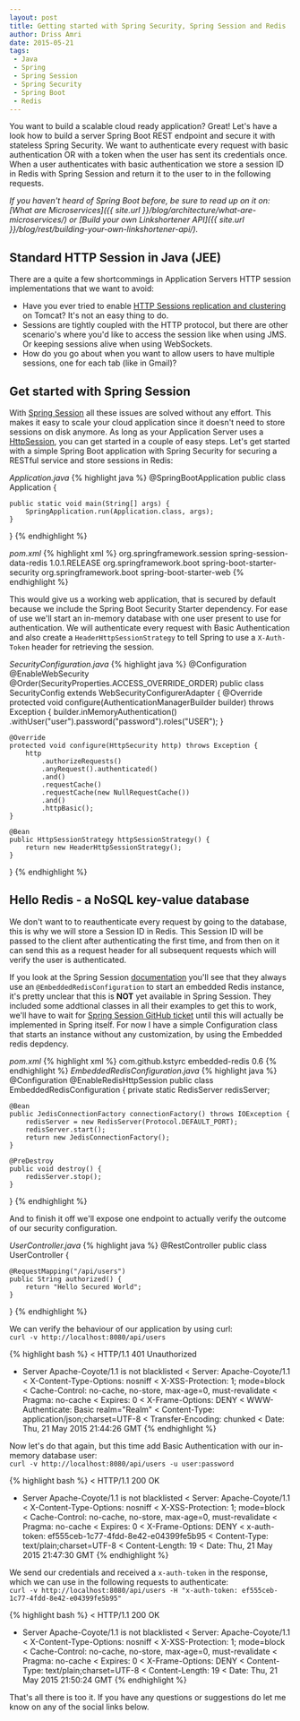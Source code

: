 ```yaml
---
layout: post
title: Getting started with Spring Security, Spring Session and Redis
author: Driss Amri
date: 2015-05-21
tags:
 - Java
 - Spring
 - Spring Session
 - Spring Security
 - Spring Boot
 - Redis
---
```

You want to build a scalable cloud ready application? Great! Let's have a look how to build a server  Spring Boot REST endpoint and secure it with stateless Spring Security. We want to authenticate every request with basic authentication OR with a token when the user has sent its credentials once. When a user authenticates with basic authentication we store a session ID in Redis with Spring Session and return it to the user to in the following requests.

_If you haven't heard of Spring Boot before, be sure to read up on it on: [What are Microservices]({{ site.url }}/blog/architecture/what-are-microservices/) or [Build your own Linkshortener API]({{ site.url }}/blog/rest/building-your-own-linkshortener-api/)._


## Standard HTTP Session in Java (JEE)
There are a quite a few shortcommings in Application Servers HTTP session implementations that we want to avoid:

 * Have you ever tried to enable [HTTP Sessions replication and clustering](http://tomcat.apache.org/tomcat-8.0-doc/cluster-howto.html) on Tomcat? It's not an easy thing to do.
 * Sessions are tightly coupled with the HTTP protocol, but there are other scenario's where you'd like to access the session like when using JMS. Or keeping sessions alive when using WebSockets.
 * How do you go about when you want to allow users to have multiple sessions, one for each tab (like in Gmail)?

## Get started with Spring Session
With [Spring Session](http://docs.spring.io/spring-session/docs/current/reference/html5/) all these issues are solved without any effort. This makes it easy to scale your cloud application since it doesn't need to store sessions on disk anymore. As long as your Application Server uses a  [HttpSession](http://docs.spring.io/spring-session/docs/current/reference/html5/#httpsession), you can get started in a couple of easy steps. Let's get started with a simple Spring Boot application with Spring Security for securing a RESTful service and store sessions in Redis:

_Application.java_
{% highlight java %}
@SpringBootApplication
public class Application {

    public static void main(String[] args) {
        SpringApplication.run(Application.class, args);
    }
}
{% endhighlight %}

_pom.xml_
{% highlight xml %}
<dependencies>
  <dependency>
    <groupId>org.springframework.session</groupId>
    <artifactId>spring-session-data-redis</artifactId>
    <version>1.0.1.RELEASE</version>
  </dependency>
  <dependency>
    <groupId>org.springframework.boot</groupId>
    <artifactId>spring-boot-starter-security</artifactId>
  </dependency>
  <dependency>
    <groupId>org.springframework.boot</groupId>
    <artifactId>spring-boot-starter-web</artifactId>
  </dependency>
</dependencies>
{% endhighlight %}

This would give us a working web application, that is secured by default because we include the Spring Boot Security Starter dependency. For ease of use we'll start an in-memory database with one user present to use for authentication. We will authenticate every request with Basic Authentication and also create a `HeaderHttpSessionStrategy` to tell Spring to use a `X-Auth-Token` header for retrieving the session.


_SecurityConfiguration.java_
{% highlight java %}
@Configuration
@EnableWebSecurity
@Order(SecurityProperties.ACCESS_OVERRIDE_ORDER)
public class SecurityConfig extends WebSecurityConfigurerAdapter {
    @Override
    protected void configure(AuthenticationManagerBuilder builder) throws Exception {
        builder.inMemoryAuthentication()
            .withUser("user").password("password").roles("USER");
    }

    @Override
    protected void configure(HttpSecurity http) throws Exception {
        http
            .authorizeRequests()
            .anyRequest().authenticated()
            .and()
            .requestCache()
            .requestCache(new NullRequestCache())
            .and()
            .httpBasic();
    }

    @Bean
    public HttpSessionStrategy httpSessionStrategy() {
        return new HeaderHttpSessionStrategy();
    }
}
{% endhighlight %}  

## Hello Redis - a NoSQL key-value database
We don't want to to reauthenticate every request by going to the database, this is why we will store a Session ID in Redis. This Session ID will be passed to the client after authenticating the first time, and from then on it can send this as a request header for all subsequent requests which will verify the user is authenticated.

If you look at the Spring Session [documentation](http://docs.spring.io/spring-session/docs/current/reference/html5/#httpsession-redis) you'll see that they always use an `@EmbeddedRedisConfiguration` to start an embedded Redis instance, it's pretty unclear that this is **NOT** yet available in Spring Session. They included some addtional classes in all their examples to get this to work, we'll have to wait for [Spring Session GitHub ticket](https://github.com/spring-projects/spring-session/issues/121) until this will actually be implemented in Spring itself. For now I have a simple Configuration class that starts an instance without any customization, by using the Embedded redis depdency.

_pom.xml_
{% highlight xml %}
<dependency>
    <groupId>com.github.kstyrc</groupId>
    <artifactId>embedded-redis</artifactId>
    <version>0.6</version>
  </dependency>
{% endhighlight %}
_EmbeddedRedisConfiguration.java_
{% highlight java %}
@Configuration
@EnableRedisHttpSession
public class EmbeddedRedisConfiguration {
    private static RedisServer redisServer;

    @Bean
    public JedisConnectionFactory connectionFactory() throws IOException {
        redisServer = new RedisServer(Protocol.DEFAULT_PORT);
        redisServer.start();
        return new JedisConnectionFactory();
    }

    @PreDestroy
    public void destroy() {
        redisServer.stop();
    }
}
{% endhighlight %}

And to finish it off we'll expose one endpoint to actually verify the outcome of our security configuration.

_UserController.java_
{% highlight java %}
@RestController
public class UserController {

    @RequestMapping("/api/users")
    public String authorized() {
        return "Hello Secured World";
    }
}
{% endhighlight %}

We can verify the behaviour of our application by using curl:  
`curl -v http://localhost:8080/api/users`

{% highlight bash %}
< HTTP/1.1 401 Unauthorized
* Server Apache-Coyote/1.1 is not blacklisted
< Server: Apache-Coyote/1.1
< X-Content-Type-Options: nosniff
< X-XSS-Protection: 1; mode=block
< Cache-Control: no-cache, no-store, max-age=0, must-revalidate
< Pragma: no-cache
< Expires: 0
< X-Frame-Options: DENY
< WWW-Authenticate: Basic realm="Realm"
< Content-Type: application/json;charset=UTF-8
< Transfer-Encoding: chunked
< Date: Thu, 21 May 2015 21:44:26 GMT
{% endhighlight %}

Now let's do that again, but this time add Basic Authentication with our in-memory database user:  
`curl -v http://localhost:8080/api/users -u user:password`

{% highlight bash %}
< HTTP/1.1 200 OK
* Server Apache-Coyote/1.1 is not blacklisted
< Server: Apache-Coyote/1.1
< X-Content-Type-Options: nosniff
< X-XSS-Protection: 1; mode=block
< Cache-Control: no-cache, no-store, max-age=0, must-revalidate
< Pragma: no-cache
< Expires: 0
< X-Frame-Options: DENY
< x-auth-token: ef555ceb-1c77-4fdd-8e42-e04399fe5b95
< Content-Type: text/plain;charset=UTF-8
< Content-Length: 19
< Date: Thu, 21 May 2015 21:47:30 GMT
{% endhighlight %}

We send our credentials and received a `x-auth-token` in the response, which we can use in the following requests to authenticate:  
`curl -v http://localhost:8080/api/users -H "x-auth-token: ef555ceb-1c77-4fdd-8e42-e04399fe5b95"`

{% highlight bash %}
< HTTP/1.1 200 OK
* Server Apache-Coyote/1.1 is not blacklisted
< Server: Apache-Coyote/1.1
< X-Content-Type-Options: nosniff
< X-XSS-Protection: 1; mode=block
< Cache-Control: no-cache, no-store, max-age=0, must-revalidate
< Pragma: no-cache
< Expires: 0
< X-Frame-Options: DENY
< Content-Type: text/plain;charset=UTF-8
< Content-Length: 19
< Date: Thu, 21 May 2015 21:50:24 GMT
{% endhighlight %}

That's all there is too it. If you have any questions or suggestions do let me know on any of the social links below.
